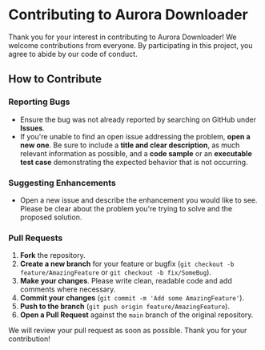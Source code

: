 # Contributing to Aurora Downloader

Thank you for your interest in contributing to Aurora Downloader! We welcome contributions from everyone. By participating in this project, you agree to abide by our code of conduct.

## How to Contribute

### Reporting Bugs

*   Ensure the bug was not already reported by searching on GitHub under **Issues**.
*   If you're unable to find an open issue addressing the problem, **open a new one**. Be sure to include a **title and clear description**, as much relevant information as possible, and a **code sample** or an **executable test case** demonstrating the expected behavior that is not occurring.

### Suggesting Enhancements

*   Open a new issue and describe the enhancement you would like to see. Please be clear about the problem you're trying to solve and the proposed solution.

### Pull Requests

1.  **Fork** the repository.
2.  **Create a new branch** for your feature or bugfix (`git checkout -b feature/AmazingFeature` or `git checkout -b fix/SomeBug`).
3.  **Make your changes**. Please write clean, readable code and add comments where necessary.
4.  **Commit your changes** (`git commit -m 'Add some AmazingFeature'`).
5.  **Push to the branch** (`git push origin feature/AmazingFeature`).
6.  **Open a Pull Request** against the `main` branch of the original repository.

We will review your pull request as soon as possible. Thank you for your contribution!
